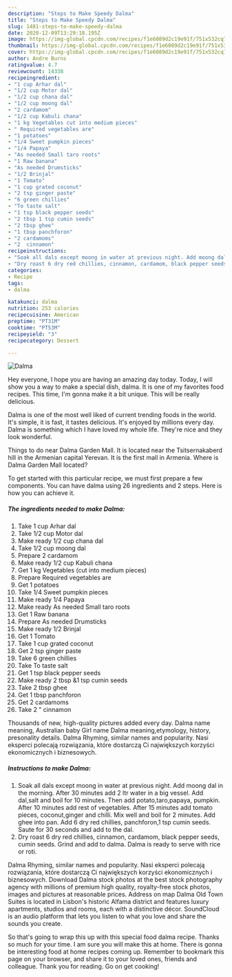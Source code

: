 ```yaml
---
description: "Steps to Make Speedy Dalma"
title: "Steps to Make Speedy Dalma"
slug: 1481-steps-to-make-speedy-dalma
date: 2020-12-09T13:29:18.195Z
image: https://img-global.cpcdn.com/recipes/f1e6089d2c19e91f/751x532cq70/dalma-recipe-main-photo.jpg
thumbnail: https://img-global.cpcdn.com/recipes/f1e6089d2c19e91f/751x532cq70/dalma-recipe-main-photo.jpg
cover: https://img-global.cpcdn.com/recipes/f1e6089d2c19e91f/751x532cq70/dalma-recipe-main-photo.jpg
author: Andre Burns
ratingvalue: 4.7
reviewcount: 14338
recipeingredient:
- "1 cup Arhar dal"
- "1/2 cup Motor dal"
- "1/2 cup chana dal"
- "1/2 cup moong dal"
- "2 cardamom"
- "1/2 cup Kabuli chana"
- "1 kg Vegetables cut into medium pieces"
- " Required vegetables are"
- "1 potatoes"
- "1/4 Sweet pumpkin pieces"
- "1/4 Papaya"
- "As needed Small taro roots"
- "1 Raw banana"
- "As needed Drumsticks"
- "1/2 Brinjal"
- "1 Tomato"
- "1 cup grated coconut"
- "2 tsp ginger paste"
- "6 green chillies"
- "To taste salt"
- "1 tsp black pepper seeds"
- "2 tbsp 1 tsp cumin seeds"
- "2 tbsp ghee"
- "1 tbsp panchforon"
- "2 cardamoms"
- "2  cinnamon"
recipeinstructions:
- "Soak all dals except moong in water at previous night. Add moong dal in the morning. After 30 minutes add 2 ltr water in a big vessel. Add dal,salt and boil for 10 minutes. Then add potato,taro,papaya, pumpkin. After 10 minutes add rest of vegetables. After 15 minutes add tomato pieces, coconut,ginger and chilli. Mix well and boil for 2 minutes. Add ghee into pan. Add 6 dry red chillies, panchforon,1 tsp cumin seeds. Saute for 30 seconds and add to the dal."
- "Dry roast 6 dry red chillies, cinnamon, cardamom, black pepper seeds, cumin seeds. Grind and add to dalma. Dalma is ready to serve with rice or roti."
categories:
- Recipe
tags:
- dalma

katakunci: dalma 
nutrition: 253 calories
recipecuisine: American
preptime: "PT31M"
cooktime: "PT53M"
recipeyield: "3"
recipecategory: Dessert

---
```



![Dalma](https://img-global.cpcdn.com/recipes/f1e6089d2c19e91f/751x532cq70/dalma-recipe-main-photo.jpg)

Hey everyone, I hope you are having an amazing day today. Today, I will show you a way to make a special dish, dalma. It is one of my favorites food recipes. This time, I'm gonna make it a bit unique. This will be really delicious.

Dalma is one of the most well liked of current trending foods in the world. It's simple, it is fast, it tastes delicious. It's enjoyed by millions every day. Dalma is something which I have loved my whole life. They're nice and they look wonderful.

Things to do near Dalma Garden Mall. It is located near the Tsitsernakaberd hill in the Armenian capital Yerevan. It is the first mall in Armenia. Where is Dalma Garden Mall located?


To get started with this particular recipe, we must first prepare a few components. You can have dalma using 26 ingredients and 2 steps. Here is how you can achieve it.

<!--inarticleads1-->

##### The ingredients needed to make Dalma:

1. Take 1 cup Arhar dal
1. Take 1/2 cup Motor dal
1. Make ready 1/2 cup chana dal
1. Take 1/2 cup moong dal
1. Prepare 2 cardamom
1. Make ready 1/2 cup Kabuli chana
1. Get 1 kg Vegetables (cut into medium pieces)
1. Prepare  Required vegetables are
1. Get 1 potatoes
1. Take 1/4 Sweet pumpkin pieces
1. Make ready 1/4 Papaya
1. Make ready As needed Small taro roots
1. Get 1 Raw banana
1. Prepare As needed Drumsticks
1. Make ready 1/2 Brinjal
1. Get 1 Tomato
1. Take 1 cup grated coconut
1. Get 2 tsp ginger paste
1. Take 6 green chillies
1. Take To taste salt
1. Get 1 tsp black pepper seeds
1. Make ready 2 tbsp &amp;1 tsp cumin seeds
1. Take 2 tbsp ghee
1. Get 1 tbsp panchforon
1. Get 2 cardamoms
1. Take 2 &#34; cinnamon


Thousands of new, high-quality pictures added every day. Dalma name meaning, Australian baby Girl name Dalma meaning,etymology, history, presonality details. Dalma Rhyming, similar names and popularity. Nasi eksperci polecają rozwiązania, które dostarczą Ci największych korzyści ekonomicznych i biznesowych. 

<!--inarticleads2-->

##### Instructions to make Dalma:

1. Soak all dals except moong in water at previous night. Add moong dal in the morning. After 30 minutes add 2 ltr water in a big vessel. Add dal,salt and boil for 10 minutes. Then add potato,taro,papaya, pumpkin. After 10 minutes add rest of vegetables. After 15 minutes add tomato pieces, coconut,ginger and chilli. Mix well and boil for 2 minutes. Add ghee into pan. Add 6 dry red chillies, panchforon,1 tsp cumin seeds. Saute for 30 seconds and add to the dal.
1. Dry roast 6 dry red chillies, cinnamon, cardamom, black pepper seeds, cumin seeds. Grind and add to dalma. Dalma is ready to serve with rice or roti.


Dalma Rhyming, similar names and popularity. Nasi eksperci polecają rozwiązania, które dostarczą Ci największych korzyści ekonomicznych i biznesowych. Download Dalma stock photos at the best stock photography agency with millions of premium high quality, royalty-free stock photos, images and pictures at reasonable prices. Address on map Dalma Old Town Suites is located in Lisbon&#39;s historic Alfama district and features luxury apartments, studios and rooms, each with a distinctive décor. SoundCloud is an audio platform that lets you listen to what you love and share the sounds you create. 

So that's going to wrap this up with this special food dalma recipe. Thanks so much for your time. I am sure you will make this at home. There is gonna be interesting food at home recipes coming up. Remember to bookmark this page on your browser, and share it to your loved ones, friends and colleague. Thank you for reading. Go on get cooking!
